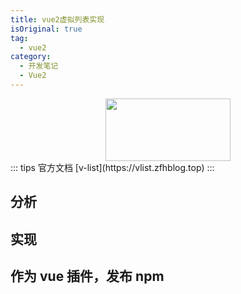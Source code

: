 ```yaml
---
title: vue2虚拟列表实现
isOriginal: true
tag:
  - vue2
category:
  - 开发笔记
  - Vue2
---
```


<center>
  <img  style='width:200px;height:100px' src='https://zfh-nanjing-bucket.oss-cn-nanjing.aliyuncs.com/blog-images/VListLogo.PNG'/>
</center>
::: tips 官方文档
[v-list](https://vlist.zfhblog.top)
:::

## 分析

## 实现

## 作为 vue 插件，发布 npm
